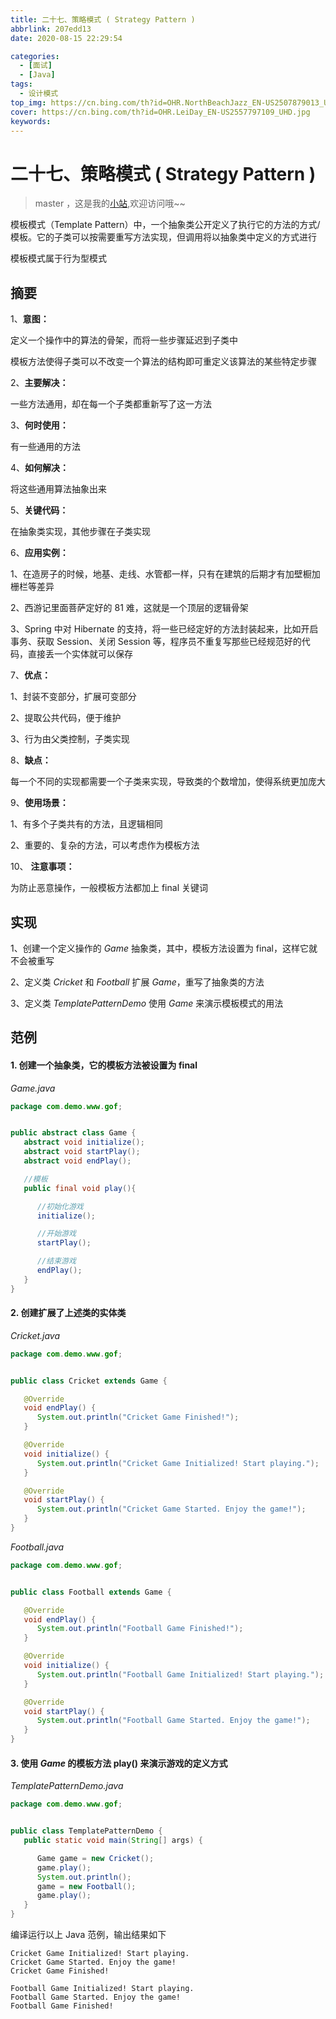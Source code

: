 ```yaml
---
title: 二十七、策略模式 ( Strategy Pattern )
abbrlink: 207edd13
date: 2020-08-15 22:29:54

categories:
  - [面试]
  - [Java]
tags:
  - 设计模式
top_img: https://cn.bing.com/th?id=OHR.NorthBeachJazz_EN-US2507879013_UHD.jpg
cover: https://cn.bing.com/th?id=OHR.LeiDay_EN-US2557797109_UHD.jpg
keywords:  
---
```

# 二十七、策略模式 ( Strategy Pattern )
> master ，这是我的[小站](https://www.tryrun.top),欢迎访问哦~~

模板模式（Template Pattern）中，一个抽象类公开定义了执行它的方法的方式/模板。它的子类可以按需要重写方法实现，但调用将以抽象类中定义的方式进行

模板模式属于行为型模式

## 摘要

1、**意图：**

定义一个操作中的算法的骨架，而将一些步骤延迟到子类中

模板方法使得子类可以不改变一个算法的结构即可重定义该算法的某些特定步骤

2、**主要解决：**

一些方法通用，却在每一个子类都重新写了这一方法

3、**何时使用：**

有一些通用的方法

4、**如何解决：**

将这些通用算法抽象出来

5、**关键代码：**

在抽象类实现，其他步骤在子类实现

6、**应用实例：**

1、在造房子的时候，地基、走线、水管都一样，只有在建筑的后期才有加壁橱加栅栏等差异

2、西游记里面菩萨定好的 81 难，这就是一个顶层的逻辑骨架

3、Spring 中对 Hibernate 的支持，将一些已经定好的方法封装起来，比如开启事务、获取 Session、关闭 Session 等，程序员不重复写那些已经规范好的代码，直接丢一个实体就可以保存

7、**优点：**

1、封装不变部分，扩展可变部分

2、提取公共代码，便于维护

3、行为由父类控制，子类实现

8、**缺点：**

每一个不同的实现都需要一个子类来实现，导致类的个数增加，使得系统更加庞大

9、**使用场景：**

1、有多个子类共有的方法，且逻辑相同

2、重要的、复杂的方法，可以考虑作为模板方法

10、 **注意事项：**

为防止恶意操作，一般模板方法都加上 final 关键词

## 实现

1、创建一个定义操作的 *Game* 抽象类，其中，模板方法设置为 final，这样它就不会被重写

2、定义类 *Cricket* 和 *Football* 扩展 *Game*，重写了抽象类的方法

3、定义类 *TemplatePatternDemo* 使用 *Game* 来演示模板模式的用法

## 范例

#### 1. 创建一个抽象类，它的模板方法被设置为 final

*Game.java*

```JAVA
package com.demo.www.gof;


public abstract class Game {
   abstract void initialize();
   abstract void startPlay();
   abstract void endPlay();

   //模板
   public final void play(){

      //初始化游戏
      initialize();

      //开始游戏
      startPlay();

      //结束游戏
      endPlay();
   }
}
```

#### 2. 创建扩展了上述类的实体类

*Cricket.java*

```JAVA
package com.demo.www.gof;


public class Cricket extends Game {

   @Override
   void endPlay() {
      System.out.println("Cricket Game Finished!");
   }

   @Override
   void initialize() {
      System.out.println("Cricket Game Initialized! Start playing.");
   }

   @Override
   void startPlay() {
      System.out.println("Cricket Game Started. Enjoy the game!");
   }
}
```

*Football.java*

```JAVA
package com.demo.www.gof;


public class Football extends Game {

   @Override
   void endPlay() {
      System.out.println("Football Game Finished!");
   }

   @Override
   void initialize() {
      System.out.println("Football Game Initialized! Start playing.");
   }

   @Override
   void startPlay() {
      System.out.println("Football Game Started. Enjoy the game!");
   }
}
```

#### 3. 使用 *Game* 的模板方法 play() 来演示游戏的定义方式

*TemplatePatternDemo.java*

```JAVA
package com.demo.www.gof;


public class TemplatePatternDemo {
   public static void main(String[] args) {

      Game game = new Cricket();
      game.play();
      System.out.println();
      game = new Football();
      game.play();      
   }
}
```

编译运行以上 Java 范例，输出结果如下

```
Cricket Game Initialized! Start playing.
Cricket Game Started. Enjoy the game!
Cricket Game Finished!

Football Game Initialized! Start playing.
Football Game Started. Enjoy the game!
Football Game Finished!
```